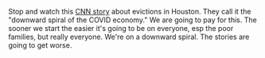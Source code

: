 Stop and watch this <a href="https://twitter.com/joshscampbell/status/1301324061373538304">CNN story</a> about evictions in Houston. They call it the "downward spiral of the COVID economy." We are going to pay for this. The sooner we start the easier it's going to be on everyone, esp the poor families, but really everyone. We're on a downward spiral. The stories are going to get worse. 
